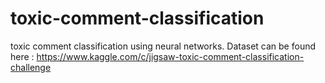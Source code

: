# toxic-comment-classification
toxic comment classification using neural networks. Dataset can be found here : https://www.kaggle.com/c/jigsaw-toxic-comment-classification-challenge
